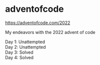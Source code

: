 # adventofcode
https://adventofcode.com/2022

My endeavors with the 2022 advent of code

Day 1: Unattempted  
Day 2: Unattempted  
Day 3: Solved   
Day 4: Solved
